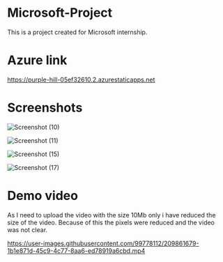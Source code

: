 # Microsoft-Project

This is a project created for Microsoft internship.

# Azure link 
https://purple-hill-05ef32610.2.azurestaticapps.net

# Screenshots

![Screenshot (10)](https://user-images.githubusercontent.com/99778112/209846054-a790d636-a533-4028-9a23-874394ad6a96.png)

![Screenshot (11)](https://user-images.githubusercontent.com/99778112/209846450-64061793-ae9b-4259-9cda-3db0977c601f.png)

![Screenshot (15)](https://user-images.githubusercontent.com/99778112/209846743-03a81af3-419f-4197-828f-3919b8378774.png)

![Screenshot (17)](https://user-images.githubusercontent.com/99778112/209846504-e7a05604-a28e-41d0-8636-fb3b1f14974a.png)

# Demo video

As I need to upload the video with the size 10Mb only i have reduced the size of the video. Because of this the pixels were reduced and the video was not clear. 

https://user-images.githubusercontent.com/99778112/209861679-1b1e871d-45c9-4c77-8aa6-ed78919a6cbd.mp4






